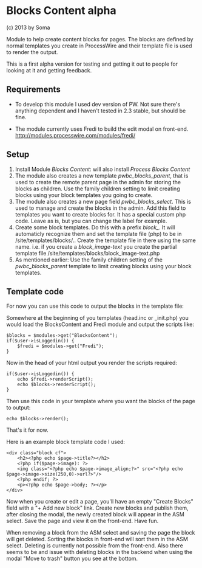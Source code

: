 # Blocks Content alpha

(c) 2013 by Soma

Module to help create content blocks for pages. The blocks are defined by normal templates you create in ProcessWire and their template file is used to render the output. 

This is a first alpha version for testing and getting it out to people for looking at it and getting feedback.

## Requirements 

- To develop this module I used dev version of PW. Not sure there's anything dependent and I haven't tested in 2.3 stable, but should be fine.

- The module currently uses Fredi to build the edit modal on front-end.
http://modules.processwire.com/modules/fredi/


## Setup

1. Install Module *Blocks Content*: will also install *Process Blocks Content*
2. The module also creates a new template *pwbc_blocks_parent*, that is used to create the remote parent page in the admin for storing the blocks as children. Use the family children setting to limit creating blocks using your block templates you going to create.
3. The module also creates a new page field *pwbc_blocks_select*. This is used to manage and create the blocks in the admin. Add this field to templates you want to create blocks for. It has a special custom php code. Leave as is, but you can change the label for example.
4. Create some block templates. Do this with a prefix *block_*. It will automaticly recognize them and set the template file (php) to be in /site/templates/blocks/.. Create the template file in there using the same name. i.e. if you create a *block_image-text* you create the partial template file /site/templates/blocks/block_image-text.php
5. As mentioned earlier: Use the family children setting of the *pwbc_blocks_parent* template to limit creating blocks using your block templates.

## Template code

For now you can use this code to output the blocks in the template file:

Somewhere at the beginning of you templates (head.inc or _init.php) you would load the BlocksContent and Fredi module and output the scripts like:

```
$blocks = $modules->get("BlocksContent");   
if($user->isLoggedin()) {
    $fredi = $modules->get("Fredi");
}
```

Now in the head of your html output you render the scripts required:

```
if($user->isLoggedin()) {
    echo $fredi->renderScript();
    echo $blocks->renderScript();
}
```

Then use this code in your template where you want the blocks of the page to output:

```
echo $blocks->render();
```

That's it for now.

Here is an example block template code I used:

```
<div class="block cf">
    <h2><?php echo $page->title?></h2>
    <?php if($page->image): ?>
    <img class="<?php echo $page->image_align;?>" src="<?php echo $page->image->size(250,0)->url?>"/>
    <?php endif; ?>
    <p><?php echo $page->body; ?></p>
</div>
```

Now when you create or edit a page, you'll have an empty "Create Blocks" field with a "+ Add new block" link. Create new blocks and publish them, after closing the modal, the newly created block will appear in the ASM select. Save the page and view it on the front-end. Have fun.

When removing a block from the ASM select and saving the page the block will get deleted. Sorting the blocks in front-end will sort them in the ASM select. Deleting is currently not possible from the front-end. Also there seems to be and issue with deleting blocks in the backend when using the modal "Move to trash" button you see at the bottom.


